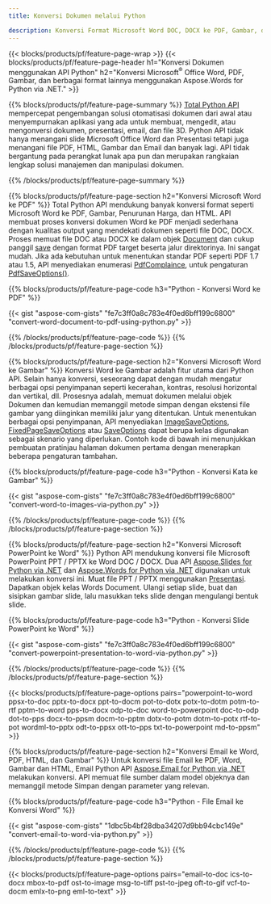 ```yaml
---
title: Konversi Dokumen melalui Python 

description: Konversi Format Microsoft Word DOC, DOCX ke PDF, Gambar, dan lainnya serta Slide Presentasi, Pesan Email, dan Gambar 3D hanya beberapa baris kode Python.
---
```


{{< blocks/products/pf/feature-page-wrap >}}
{{< blocks/products/pf/feature-page-header h1="Konversi Dokumen menggunakan API Python" h2="Konversi Microsoft<sup>&reg;</sup> Office Word, PDF, Gambar, dan berbagai format lainnya menggunakan Aspose.Words for Python via .NET." >}}

{{% blocks/products/pf/feature-page-summary %}}
[Total Python API](https://products.aspose.com/total/python-net/) mempercepat pengembangan solusi otomatisasi dokumen dari awal atau menyempurnakan aplikasi yang ada untuk membuat, mengedit, atau mengonversi dokumen, presentasi, email, dan file 3D. Python API tidak hanya menangani slide Microsoft Office Word dan Presentasi tetapi juga menangani file PDF, HTML, Gambar dan Email dan banyak lagi. API tidak bergantung pada perangkat lunak apa pun dan merupakan rangkaian lengkap solusi manajemen dan manipulasi dokumen.

{{% /blocks/products/pf/feature-page-summary  %}}

{{% blocks/products/pf/feature-page-section  h2="Konversi Microsoft Word ke PDF" %}}
Total Python API mendukung banyak konversi format seperti Microsoft Word ke PDF, Gambar, Penurunan Harga, dan HTML. API membuat proses konversi dokumen Word ke PDF menjadi sederhana dengan kualitas output yang mendekati dokumen seperti file DOC, DOCX. Proses memuat file DOC atau DOCX ke dalam objek [Document](https://reference.aspose.com/words/python-net/aspose.words/document/) dan cukup panggil [save](https://reference.aspose.com/words/python-net/aspose.words/document/save/) dengan format PDF target beserta jalur direktorinya. Ini sangat mudah. Jika ada kebutuhan untuk menentukan standar PDF seperti PDF 1.7 atau 1.5, API menyediakan enumerasi [PdfComplaince](https://reference.aspose.com/words/python-net/aspose.words.saving/pdfcompliance/), untuk pengaturan [PdfSaveOptions()](https://reference.aspose.com/words/python-net/aspose.words.saving/pdfsaveoptions/). 

{{% blocks/products/pf/feature-page-code h3="Python - Konversi Word ke PDF" %}}

{{< gist "aspose-com-gists" "fe7c3ff0a8c783e4f0ed6bff199c6800" "convert-word-document-to-pdf-using-python.py" >}}

{{% /blocks/products/pf/feature-page-code  %}}
{{% /blocks/products/pf/feature-page-section %}}

{{% blocks/products/pf/feature-page-section  h2="Konversi Microsoft Word ke Gambar" %}}
Konversi Word ke Gambar adalah fitur utama dari Python API. Selain hanya konversi, seseorang dapat dengan mudah mengatur berbagai opsi penyimpanan seperti kecerahan, kontras, resolusi horizontal dan vertikal, dll. Prosesnya adalah, memuat dokumen melalui objek Dokumen dan kemudian memanggil metode simpan dengan ekstensi file gambar yang diinginkan memiliki jalur yang ditentukan. Untuk menentukan berbagai opsi penyimpanan, API menyediakan [ImageSaveOptions](https://reference.aspose.com/words/python-net/aspose.words.saving/imagesaveoptions/), [FixedPageSaveOptions](https://reference.aspose.com/words/python-net/aspose.words.saving/fixedpagesaveoptions/) atau [SaveOptions](https://reference.aspose.com/words/python-net/aspose.words.saving/saveoptions/) dapat berupa kelas digunakan sebagai skenario yang diperlukan. Contoh kode di bawah ini menunjukkan pembuatan pratinjau halaman dokumen pertama dengan menerapkan beberapa pengaturan tambahan.

{{% blocks/products/pf/feature-page-code h3="Python - Konversi Kata ke Gambar" %}}

{{< gist "aspose-com-gists" "fe7c3ff0a8c783e4f0ed6bff199c6800" "convert-word-to-images-via-python.py" >}}

{{% /blocks/products/pf/feature-page-code  %}}
{{% /blocks/products/pf/feature-page-section %}}

{{% blocks/products/pf/feature-page-section  h2="Konversi Microsoft PowerPoint ke Word" %}}
Python API mendukung konversi file Microsoft PowerPoint PPT / PPTX ke Word DOC / DOCX. Dua API [Aspose.Slides for Python via .NET](https://products.aspose.com/slides/python-net/) dan [Aspose.Words for Python via .NET](https://products.aspose.com/words/python-net/) digunakan untuk melakukan konversi ini. Muat file PPT / PPTX menggunakan [Presentasi](https://reference.aspose.com/slides/python-net/aspose.slides/presentation/). Dapatkan objek kelas Words Document. Ulangi setiap slide, buat dan sisipkan gambar slide, lalu masukkan teks slide dengan mengulangi bentuk slide.

{{% blocks/products/pf/feature-page-code h3="Python - Konversi Slide PowerPoint ke Word" %}}

{{< gist "aspose-com-gists" "fe7c3ff0a8c783e4f0ed6bff199c6800" "convert-powerpoint-presentation-to-word-via-python.py" >}}


{{% /blocks/products/pf/feature-page-code  %}}
{{% /blocks/products/pf/feature-page-section %}}


{{< blocks/products/pf/feature-page-options pairs="powerpoint-to-word ppsx-to-doc pptx-to-docx ppt-to-docm pot-to-dotx potx-to-dotm potm-to-rtf pptm-to-word pps-to-docx odp-to-doc word-to-powerpoint doc-to-odp dot-to-pps docx-to-ppsm docm-to-pptm dotx-to-potm dotm-to-potx rtf-to-pot wordml-to-pptx odt-to-ppsx ott-to-pps txt-to-powerpoint md-to-ppsm" >}}

{{% blocks/products/pf/feature-page-section  h2="Konversi Email ke Word, PDF, HTML, dan Gambar" %}}
Untuk konversi file Email ke PDF, Word, Gambar dan HTML, Email Python API [Aspose.Email for Python via .NET](https://products.aspose.com/email/python-net/) melakukan konversi. API memuat file sumber dalam model objeknya dan memanggil metode Simpan dengan parameter yang relevan. 

{{% blocks/products/pf/feature-page-code h3="Python - File Email ke Konversi Word" %}}

{{< gist "aspose-com-gists" "1dbc5b4bf28dba34207d9bb94cbc149e" "convert-email-to-word-via-python.py" >}}

{{% /blocks/products/pf/feature-page-code  %}}
{{% /blocks/products/pf/feature-page-section %}}

{{< blocks/products/pf/feature-page-options pairs="email-to-doc ics-to-docx mbox-to-pdf ost-to-image msg-to-tiff pst-to-jpeg oft-to-gif vcf-to-docm emlx-to-png eml-to-text" >}}